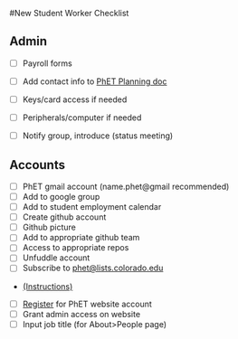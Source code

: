 #New Student Worker Checklist

## Admin
- [ ] Payroll forms 
- [ ] Add contact info to [PhET Planning doc](https://docs.google.com/document/d/1hONYWo1R8gf24gaAd-5B1xmD_UrwbOG6BfB01WvrfiQ/edit)
- [ ] Keys/card access if needed
- [ ] Peripherals/computer if needed
- [ ] Notify group, introduce (status meeting)

  
## Accounts
- [ ] PhET gmail account (name.phet@gmail recommended)
 - [ ] Add to google group
 - [ ] Add to student employment calendar
- [ ] Create github account
 - [ ] Github picture
 - [ ] Add to appropriate github team
 - [ ] Access to appropriate repos
- [ ] Unfuddle account
- [ ] Subscribe to phet@lists.colorado.edu
- [(Instructions)](http://www.colorado.edu/oit/tutorial/email-list-manager-subscribe-list)
- [ ] [Register](https://phet.colorado.edu/en/register?dest=%2F) for PhET website account
 - [ ] Grant admin access on website
 - [ ] Input job title (for About>People page)
